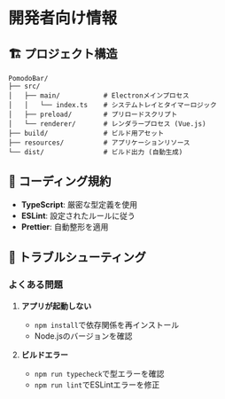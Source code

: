 # 開発者向け情報

## 🏗️ プロジェクト構造

```
PomodoBar/
├── src/
│   ├── main/           # Electronメインプロセス
│   │   └── index.ts    # システムトレイとタイマーロジック
│   ├── preload/        # プリロードスクリプト
│   └── renderer/       # レンダラープロセス (Vue.js)
├── build/              # ビルド用アセット
├── resources/          # アプリケーションリソース
└── dist/               # ビルド出力 (自動生成)
```

## 📝 コーディング規約

- **TypeScript**: 厳密な型定義を使用
- **ESLint**: 設定されたルールに従う
- **Prettier**: 自動整形を適用

## 🐛 トラブルシューティング

### よくある問題

1. **アプリが起動しない**
   - `npm install`で依存関係を再インストール
   - Node.jsのバージョンを確認

2. **ビルドエラー**
   - `npm run typecheck`で型エラーを確認
   - `npm run lint`でESLintエラーを修正
